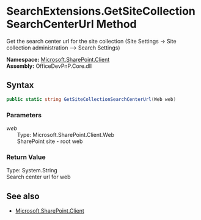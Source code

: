 # SearchExtensions.GetSiteCollectionSearchCenterUrl Method  
Get the search center url for the site collection (Site Settings -> Site collection administration --> Search Settings)  

**Namespace:** [Microsoft.SharePoint.Client](Microsoft.SharePoint.Client.md)  
**Assembly:** OfficeDevPnP.Core.dll  
## Syntax
```C#
public static string GetSiteCollectionSearchCenterUrl(Web web)
```
### Parameters
*web*  
&emsp;&emsp;Type: Microsoft.SharePoint.Client.Web  
&emsp;&emsp;SharePoint site - root web  
  
### Return Value
Type: System.String  
Search center url for web

## See also
- [Microsoft.SharePoint.Client](Microsoft.SharePoint.Client.md)
